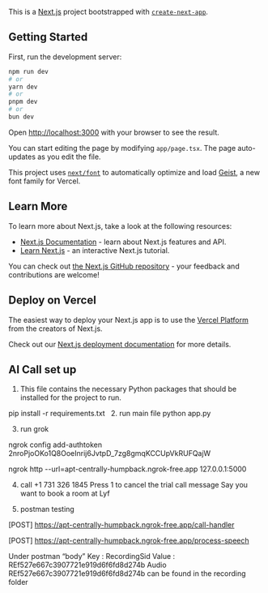 This is a [Next.js](https://nextjs.org) project bootstrapped with [`create-next-app`](https://nextjs.org/docs/app/api-reference/cli/create-next-app).

## Getting Started

First, run the development server:

```bash
npm run dev
# or
yarn dev
# or
pnpm dev
# or
bun dev
```

Open [http://localhost:3000](http://localhost:3000) with your browser to see the result.

You can start editing the page by modifying `app/page.tsx`. The page auto-updates as you edit the file.

This project uses [`next/font`](https://nextjs.org/docs/app/building-your-application/optimizing/fonts) to automatically optimize and load [Geist](https://vercel.com/font), a new font family for Vercel.

## Learn More

To learn more about Next.js, take a look at the following resources:

- [Next.js Documentation](https://nextjs.org/docs) - learn about Next.js features and API.
- [Learn Next.js](https://nextjs.org/learn) - an interactive Next.js tutorial.

You can check out [the Next.js GitHub repository](https://github.com/vercel/next.js) - your feedback and contributions are welcome!

## Deploy on Vercel

The easiest way to deploy your Next.js app is to use the [Vercel Platform](https://vercel.com/new?utm_medium=default-template&filter=next.js&utm_source=create-next-app&utm_campaign=create-next-app-readme) from the creators of Next.js.

Check out our [Next.js deployment documentation](https://nextjs.org/docs/app/building-your-application/deploying) for more details.

## AI Call set up

1. This file contains the necessary Python packages that should be installed for the project to run.

pip install -r requirements.txt
 
2. run main file
python app.py

3. run grok

ngrok config add-authtoken 2nroPjoOKo1Q8OoeInrij6JvtpD_7zg8gmqKCCUpVkRUFQajW

ngrok http --url=apt-centrally-humpback.ngrok-free.app 127.0.0.1:5000

4. call 
+1 731 326 1845
Press 1 to cancel the trial call message
Say you want to book a room at Lyf

5. postman testing

[POST] https://apt-centrally-humpback.ngrok-free.app/call-handler 

[POST] https://apt-centrally-humpback.ngrok-free.app/process-speech 

Under postman “body”
Key : RecordingSid
Value : REf527e667c3907721e919d6f6fd8d274b
Audio REf527e667c3907721e919d6f6fd8d274b can be found in the recording folder
